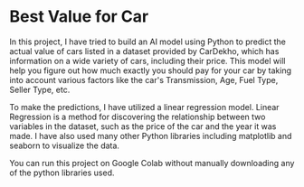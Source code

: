 # Best Value for Car

In this project, I have tried to build an AI model using Python to predict the actual value of cars listed in a dataset provided by CarDekho, which has information on a wide variety of cars, including their price. This model will help you figure out how much exactly you should pay for your car by taking into account various factors like the car's Transmission, Age, Fuel Type, Seller Type, etc.

To make the predictions, I have utilized a linear regression model. Linear Regression is a method for discovering the relationship between two variables in the dataset, such as the price of the car and the year it was made. I have also used many other Python libraries including matplotlib and seaborn to visualize the data.

You can run this project on Google Colab without manually downloading any of the python libraries used.
